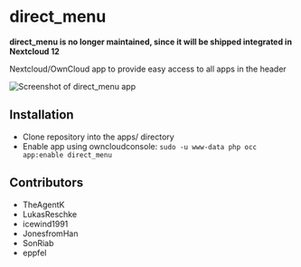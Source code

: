 # direct_menu

**direct_menu is no longer maintained, since it will be shipped integrated in Nextcloud 12**

Nextcloud/OwnCloud app to provide easy access to all apps in the header 

![Screenshot of direct_menu app](https://bitgrid.net/~jus/direct_menu_nc.png)


## Installation

- Clone repository into the apps/ directory
- Enable app using owncloudconsole: ```sudo -u www-data php occ app:enable direct_menu```

## Contributors

- TheAgentK
- LukasReschke
- icewind1991
- JonesfromHan
- SonRiab
- eppfel

